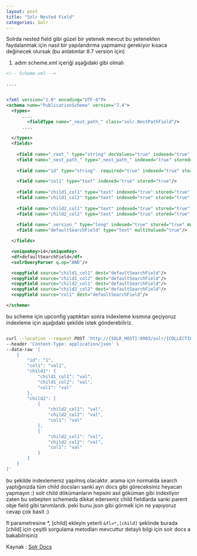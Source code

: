 ```yaml
---
layout: post
title: "Solr Nested Field"
categories: Solr
---
```


Solrda nested field gibi güzel bir yetenek mevcut bu yetenekten faydalanmak için nasıl bir yapılandırma yapmamız gerekiyor kısaca değinecek olursak (bu anlatımlar 8.7 version için)

1. adım scheme.xml içeriği aşağıdaki gibi olmalı

```xml
<!-- Scheme.xml -->

....


<?xml version="1.0" encoding="UTF-8"?>
<schema name="PublicationSchema" version="7.4">
  <types>
      ....
        <fieldType name="_nest_path_" class="solr.NestPathField"/>
      ....
    
  </types>
  <fields>
    
    <field name="_root_" type="string" docValues="true" indexed="true" stored="true"/>
    <field name="_nest_path_" type="_nest_path_" indexed="true" stored="true" multiValued="false"/>
        
    <field name="id" type="string"  required="true" indexed="true" stored="true" multiValued="false"/>

    <field name="col1" type="text" indexed="true" stored="true"/>
    
    <field name="child1_col1" type="text" indexed="true" stored="true"  multiValued="false" />
    <field name="child1_col2" type="text" indexed="true" stored="true"  multiValued="false" />
    
    <field name="child2_col1" type="text" indexed="true" stored="true"  multiValued="true"  />
    <field name="child2_col2" type="text" indexed="true" stored="true"  multiValued="true"  />
    
    <field name="_version_" type="long" indexed="true" stored="true" multiValued="false"/>
    <field name="defaultSearchField" type="text" multiValued="true"/>

  </fields>

  <uniqueKey>id</uniqueKey>
  <df>defaultSearchField</df>
  <solrQueryParser q.op="AND"/>

  <copyField source="child1_col1" dest="defaultSearchField"/>
  <copyField source="child1_col2" dest="defaultSearchField"/>
  <copyField source="child2_col1" dest="defaultSearchField"/>
  <copyField source="child2_col2" dest="defaultSearchField"/>
  <copyField source="col1" dest="defaultSearchField"/>

</schema>

```
bu scheme için upconfig yaptıktan sonra indexleme kısmına geçiyoruz indexleme için aşağıdaki şekilde istek gönderebiliriz.

```sh

curl --location --request POST 'http://{SOLR_HOST}:8983/solr/{COLLECTION}/update?commit=true' \
--header 'Content-Type: application/json' \
--data-raw '[
    {
        "id": "1",
        "col1": "val1",
        "child1": {
            "child1_col1": "val",
            "child1_col2": "val",
            "col1": "val"
        },
        "child2": [
            {
                "child2_col1": "val",
                "child2_col2": "val",
                "col1": "val"
            },
            {
                "child2_col1": "val",
                "child2_col2": "val",
                "col1": "val"
            }
        ]
    }
]'

```

bu şekilde indexlemeniz yapılmış olacaktır. arama için normalda search yaptığınızda tüm child docsları sanki ayrı docs gibi göreceksiniz heyacan yapmayın :) solr child dökümanların hepsini asıl göküman gibi indexliyor zaten bu sebepten schemeda dikkat ederseniz child fieldlarda sanki parent obje field gibi tanımlandı. peki bunu json gibi görmek için ne yapıyoruz cevap çok basit :) 

fl parametresine *, [child] ekleyin yeterli ``&fl=*,[child]`` şeklinde burada [child] için çeşitli sorgulama metodları mevcuttur detaylı bilgi için solr docs a bakabilrisiniz

Kaynak : [Solr Docs](https://solr.apache.org/guide/8_7/searching-nested-documents.html)



